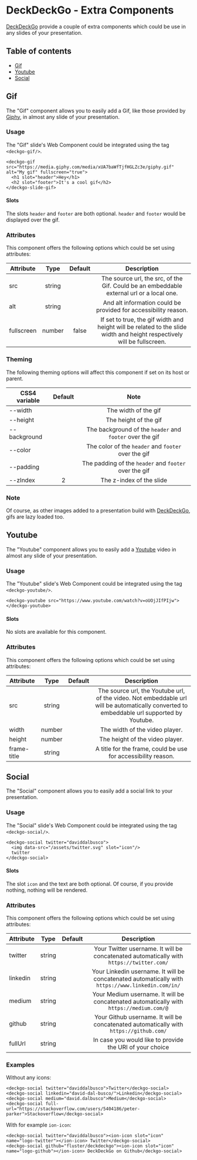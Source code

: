 # DeckDeckGo - Extra Components

[DeckDeckGo] provide a couple of extra components which could be use in any slides of your presentation.

## Table of contents

- [Gif](#gif)
- [Youtube](#youtube)
- [Social](#social)

## Gif

The "Gif" component allows you to easily add a Gif, like those provided by [Giphy](https://giphy.com), in almost any slide of your presentation.

### Usage

The "Gif" slide's Web Component could be integrated using the tag `<deckgo-gif/>`.

```
<deckgo-gif src="https://media.giphy.com/media/xUA7baWfTjfHGLZc3e/giphy.gif" alt="My gif" fullscreen="true">
  <h1 slot="header">Hey</h1>
  <h2 slot="footer">It's a cool gif</h2>
</deckgo-slide-gif>
```

#### Slots

The slots `header` and `footer` are both optional. `header` and `footer` would be displayed over the gif.

### Attributes

This component offers the following options which could be set using attributes:

| Attribute                      | Type   | Default   | Description   |
| -------------------------- |:-----------------:|:-----------------:|:-----------------:|
| src | string |  | The source url, the src, of the Gif. Could be an embeddable external url or a local one. |
| alt | string |  | And alt information could be provided for accessibility reason. |
| fullscreen | number | false | If set to true, the gif width and height will be related to the slide width and height respectively will be fullscreen. |

### Theming

The following theming options will affect this component if set on its host or parent.

| CSS4 variable                      | Default | Note |
| -------------------------- |:-----------------:|:-----------------:|
| --width | | The width of the gif |
| --height | | The height of the gif |
| --background | | The background of the `header` and `footer` over the gif |
| --color | | The color of the `header` and `footer` over the gif|
| --padding | | The padding of the `header` and `footer` over the gif |
| --zIndex | 2 | The z-index of the slide |

### Note

Of course, as other images added to a presentation build with [DeckDeckGo], gifs are lazy loaded too. 

## Youtube

The "Youtube" component allows you to easily add a [Youtube](https://youtube.com) video in almost any slide of your presentation.

### Usage

The "Youtube" slide's Web Component could be integrated using the tag `<deckgo-youtube/>`.

```
<deckgo-youtube src="https://www.youtube.com/watch?v=oUOjJIfPIjw">
</deckgo-youtube>
```

#### Slots

No slots are available for this component.

### Attributes

This component offers the following options which could be set using attributes:

| Attribute                      | Type   | Default   | Description   |
| -------------------------- |:-----------------:|:-----------------:|:-----------------:|
| src | string |  | The source url, the Youtube url, of the video. Not embeddable url will be automatically converted to embeddable url supported by Youtube. |
| width | number |  | The width of the video player. |
| height | number |  | The height of the video player. |
| frame-title | string |  | A title for the frame, could be use for accessibility reason. | 

## Social

The "Social" component allows you to easily add a social link to your presentation.

### Usage

The "Social" slide's Web Component could be integrated using the tag `<deckgo-social/>`.

```
<deckgo-social twitter="daviddalbusco">
  <img data-src="/assets/twitter.svg" slot="icon"/>
  twitter
</deckgo-social>
```

#### Slots

The slot `icon` and the text are both optional. Of course, if you provide nothing, nothing will be rendered.

### Attributes

This component offers the following options which could be set using attributes:

| Attribute                      | Type   | Default   | Description   |
| -------------------------- |:-----------------:|:-----------------:|:-----------------:|
| twitter | string |  | Your Twitter username. It will be concatenated automatically with `https://twitter.com/` |
| linkedin | string |  | Your Linkedin username. It will be concatenated automatically with `https://www.linkedin.com/in/` |
| medium | string |  | Your Medium username. It will be concatenated automatically with `https://medium.com/@` |
| github | string |  | Your Github username. It will be concatenated automatically with `https://github.com/` |
| fullUrl | string |  | In case you would like to provide the URI of your choice |

### Examples

Without any icons:

```
<deckgo-social twitter="daviddalbusco">Twitter</deckgo-social>
<deckgo-social linkedin="david-dal-busco/">Linkedin</deckgo-social>
<deckgo-social medium="david.dalbusco">Medium</deckgo-social>
<deckgo-social full-url="https://stackoverflow.com/users/5404186/peter-parker">Stackoverflow</deckgo-social>
```

With for example `ion-icon`:

```
<deckgo-social twitter="daviddalbusco"><ion-icon slot="icon" name="logo-twitter"></ion-icon> Twitter</deckgo-social>
<deckgo-social github="fluster/deckdeckgo"><ion-icon slot="icon" name="logo-github"></ion-icon> DeckDeckGo on Github</deckgo-social>
```

[DeckDeckGo]: https://deckdeckgo.com